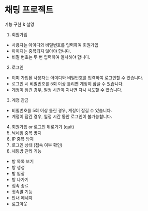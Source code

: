 # 채팅 프로젝트

기능 구현 & 설명 
1. 회원가입
 - 사용자는 아이디와 비밀번호를 입력하여 회원가입
 - 아이디는 중복되지 않아야 합니다.
 - 비밀 번호는 두 번 입력하여 일치해야 합니다.
2. 로그인
 - 이미 가입된 사용자는 아이디와 비밀번호를 입력하여 로그인할 수 있습니다.
 - 로그인 시 비밀번호를 5회 이상 틀리면 계정이 잠글 수 있습니다.
 - 계정이 잠긴 경우, 일정 시간이 지나면 다시 시도할 수 있습니다.
3. 계정 잠금
 - 비밀번호를 5회 이상 틀린 경우, 계정이 잠길 수 있습니다.
 - 계정이 잠긴 경우, 일정 시간 동안 로그인이 불가능합니다.
4. 회원가입 or 로그인 뒤로가기 (quit)
5. 닉네임 중복 방지
6. IP 중복 방지
7. 로그인 상태 (접속 여부 확인)
8. 채팅방 관리 기능
 -  방 목록 보기
 -  방 생성
 -  방 입장
 -  방 나가기
 -  접속 종료
 -  귓속말 기능
 -  안내 메세지
 -  로그아웃
